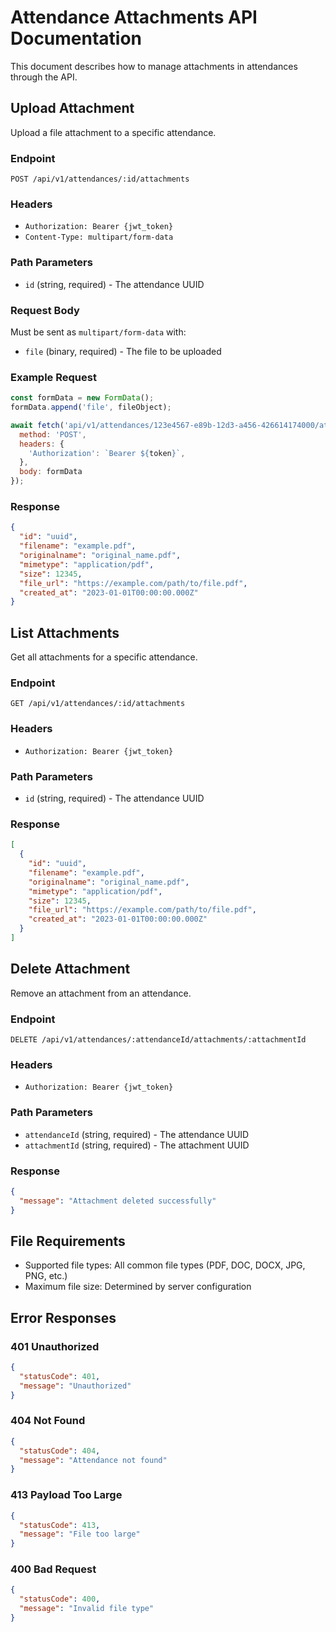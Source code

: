 # Attendance Attachments API Documentation

This document describes how to manage attachments in attendances through the API.

## Upload Attachment

Upload a file attachment to a specific attendance.

### Endpoint
```http
POST /api/v1/attendances/:id/attachments
```

### Headers
- `Authorization: Bearer {jwt_token}`
- `Content-Type: multipart/form-data`

### Path Parameters
- `id` (string, required) - The attendance UUID

### Request Body
Must be sent as `multipart/form-data` with:
- `file` (binary, required) - The file to be uploaded

### Example Request
```javascript
const formData = new FormData();
formData.append('file', fileObject);

await fetch('api/v1/attendances/123e4567-e89b-12d3-a456-426614174000/attachments', {
  method: 'POST',
  headers: {
    'Authorization': `Bearer ${token}`,
  },
  body: formData
});
```

### Response
```json
{
  "id": "uuid",
  "filename": "example.pdf",
  "originalname": "original_name.pdf",
  "mimetype": "application/pdf",
  "size": 12345,
  "file_url": "https://example.com/path/to/file.pdf",
  "created_at": "2023-01-01T00:00:00.000Z"
}
```

## List Attachments

Get all attachments for a specific attendance.

### Endpoint
```http
GET /api/v1/attendances/:id/attachments
```

### Headers
- `Authorization: Bearer {jwt_token}`

### Path Parameters
- `id` (string, required) - The attendance UUID

### Response
```json
[
  {
    "id": "uuid",
    "filename": "example.pdf",
    "originalname": "original_name.pdf",
    "mimetype": "application/pdf",
    "size": 12345,
    "file_url": "https://example.com/path/to/file.pdf",
    "created_at": "2023-01-01T00:00:00.000Z"
  }
]
```

## Delete Attachment

Remove an attachment from an attendance.

### Endpoint
```http
DELETE /api/v1/attendances/:attendanceId/attachments/:attachmentId
```

### Headers
- `Authorization: Bearer {jwt_token}`

### Path Parameters
- `attendanceId` (string, required) - The attendance UUID
- `attachmentId` (string, required) - The attachment UUID

### Response
```json
{
  "message": "Attachment deleted successfully"
}
```

## File Requirements

- Supported file types: All common file types (PDF, DOC, DOCX, JPG, PNG, etc.)
- Maximum file size: Determined by server configuration

## Error Responses

### 401 Unauthorized
```json
{
  "statusCode": 401,
  "message": "Unauthorized"
}
```

### 404 Not Found
```json
{
  "statusCode": 404,
  "message": "Attendance not found"
}
```

### 413 Payload Too Large
```json
{
  "statusCode": 413,
  "message": "File too large"
}
```

### 400 Bad Request
```json
{
  "statusCode": 400,
  "message": "Invalid file type"
}
```